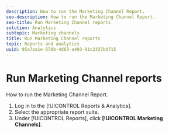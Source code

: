 ```yaml
---
description: How to run the Marketing Channel Report.
seo-description: How to run the Marketing Channel Report.
seo-title: Run Marketing Channel reports
solution: Analytics
subtopic: Marketing channels
title: Run Marketing Channel reports
topic: Reports and analytics
uuid: 95a7aa1e-570b-4d63-a493-91c2337bb715
---
```


# Run Marketing Channel reports

How to run the Marketing Channel Report.

1. Log in to the [!UICONTROL Reports & Analytics].
1. Select the appropriate report suite.
1. Under [!UICONTROL Reports], click **[!UICONTROL Marketing Channels]**.
